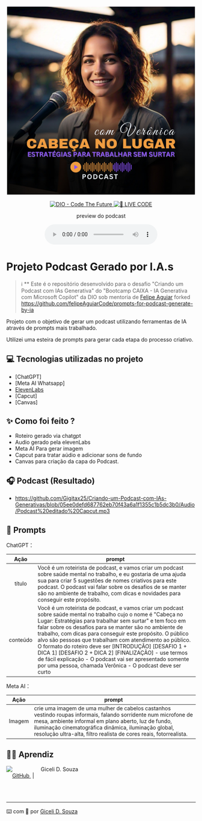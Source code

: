 <p align="center">
<img 
    src="./Capa Podcast Cabeca no Lugar_Podcaster Veronica.jpg"
    width="500"
/>
</p>

<p align="center">
<a href="https://dio.me/">
    <img 
        src="https://img.shields.io/badge/DIO-Code_The_Future-28DA77?logo=youtube" 
        alt="DIO - Code The Future">
</a>
<a href="https://dio.me/">
<img 
    src="https://img.shields.io/badge/🔴_LIVE_CODE-FF5E72" 
    alt="🔴 LIVE CODE">
</a>
</p>

<p align="center">
    preview do podcast 
</p>

<div align="center">
    <audio src="Audio/Podcast editado Capcut.mp3" controls title="Podcast editado"></audio>
</div>

# Projeto Podcast Gerado por I.A.s


 > ℹ️ ** Este é o repositório desenvolvido para o desafio "Criando um Podcast com IAs Generativa" do "Bootcamp CAIXA - IA Generativa com Microsoft Copilot" da DIO sob mentoria de [Felipe Aguiar](https://github.com/felipeAguiarCode) forked https://github.com/felipeAguiarCode/prompts-for-podcast-generate-by-ia

Projeto com o objetivo de gerar um podcast utilizando ferramentas de IA através de prompts mais trabalhado.

Utilizei uma esteira de prompts para gerar cada etapa do processo criativo.

## 💻 Tecnologias utilizadas no projeto

- [ChatGPT] 
- [Meta AI Whatsapp]
- [ElevenLabs](https://beta.elevenlabs.io/) 
- [Capcut]
- [Canvas]

## ✨ Como foi feito ?

- Roteiro gerado via chatgpt
- Audio gerado pela elevenLabs
- Meta AI Para gerar imagem
- Capcut para tratar aúdio e adicionar sons de fundo
- Canvas para criação da capa do Podcast.

## 🎧 Podcast (Resultado)
 
- https://github.com/Gigitax25/Criando-um-Podcast-com-IAs-Generativas/blob/05ee0defd687762eb70f43a6a1f1355c1b5dc3b0/Audio/Podcast%20editado%20Capcut.mp3



## 🧠 Prompts

ChatGPT：

|   Ação   | prompt                                                                                                                                                                                                                                                                         |
| :------: | ------------------------------------------------------------------------------------------------------------------------------------------------------------------------------------------------------------------------------------------------------------------------------ |
|  título  | Você é um roteirista de podcast, e vamos criar um podcast sobre saúde mental no trabalho, e eu gostaria de uma ajuda sua para criar 5 sugestões de nomes criativos para este podcast. O podcast vai falar sobre os desafios de se manter são no ambiente de trabalho, com dicas e novidades para conseguir este propósito.|
| conteúdo | Você é um roteirista de podcast, e vamos criar um podcast sobre saúde mental no trabalho cujo o nome é "Cabeça no Lugar: Estratégias para trabalhar sem surtar" e tem foco em falar sobre os desafios para se manter são no ambiente de trabalho, com dicas para conseguir este propósito. O público alvo são pessoas que trabalham com atendimento ao público. O formato do roteiro deve ser [INTRODUÇÃO] [DESAFIO 1 + DICA 1] [DESAFIO 2 + DICA 2] [FINALIZAÇÃO] - use termos de fácil explicação - O podcast vai ser apresentado somente por uma pessoa, chamada Verônica - O podcast deve ser curto|

Meta AI：

|   Ação   | prompt                                                                                                                                                                                                                                                                         |
| :------: | ------------------------------------------------------------------------------------------------------------------------------------------------------------------------------------------------------------------------------------------------------------------------------ |
|  Imagem  | crie uma imagem de uma mulher de cabelos castanhos vestindo roupas informais, falando sorridente num microfone de mesa, ambiente informal em plano aberto, luz de fundo, iluminação cinematográfica dinâmica, iluminação global, resolução ultra-alta, filtro realista de cores reais, fotorrealista.|


## 👨‍💻 Aprendiz

<p>
    <img 
      align=left 
      margin=10 
      width=80 
      src="https://avatars.githubusercontent.com/u/193442865?v=4" 
    />
    <p>&nbsp&nbsp&nbspGiceli D. Souza<br>
    &nbsp&nbsp&nbsp
    <a 
        href="https://github.com/Gigitax25">
        GitHub
    </a>
    &nbsp;|&nbsp;
   
</p>
<br/><br/>
<p>

---

⌨️ com 💜 por [Giceli D. Souza](https://github.com/Gigitax25)

